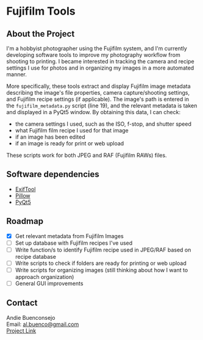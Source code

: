 # Fujifilm Tools

## About the Project
I'm a hobbyist photographer using the Fujifilm system, and I'm currently developing software tools to improve my photography workflow from shooting to printing. I became interested in tracking the camera and recipe settings I use for photos and in organizing my images in a more automated manner.

More specifically, these tools extract and display Fujifilm image metadata describing the image's file properties, camera capture/shooting settings, and Fujifilm recipe settings (if applicable). The image's path is entered in the ```fujifilm_metadata.py``` script (line 19), and the relevant metadata is taken and displayed in a PyQt5 window. By obtaining this data, I can check:
- the camera settings I used, such as the ISO, f-stop, and shutter speed
- what Fujifilm film recipe I used for that image
- if an image has been edited
- if an image is ready for print or web upload

These scripts work for both JPEG and RAF (Fujifilm RAWs) files.

## Software dependencies
- [ExifTool](https://exiftool.org/)
- [Pillow](https://pillow.readthedocs.io/en/stable/)
- [PyQt5](https://pypi.org/project/PyQt5/)

## Roadmap
- [x] Get relevant metadata from Fujifilm Images 
- [ ] Set up database with Fujifilm recipes I've used
- [ ] Write function/s to identify Fujifilm recipe used in JPEG/RAF based on recipe database
- [ ] Write scripts to check if folders are ready for printing or web upload
- [ ] Write scripts for organizing images (still thinking about how I want to approach organization)
- [ ] General GUI improvements

## Contact
Andie Buenconsejo  
Email: al.buenco@gmail.com  
[Project Link](https://github.com/abuenco/FujifilmTools)

